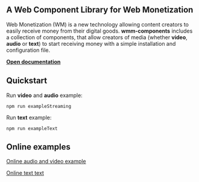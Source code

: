 ## A Web Component Library for Web Monetization

Web Monetization (WM) is a new technology allowing content creators to easily receive money from their digital goods. **wmm-components** includes a collection of components, that allow creators of media (whether **video**, **audio** or **text**) to start receiving money with a simple installation and configuration file.

**[Open documentation](https://eqlabs.github.io/wmm-components/)**

## Quickstart

Run **video** and **audio** example:

    npm run exampleStreaming

Run **text** example:

    npm run exampleText

## Online examples

[Online audio and video example](http://138.68.84.249:3009/)

[Online text text](http://138.68.84.249:3009/)
